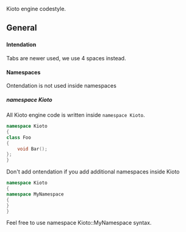 Kioto engine codestyle.

## General

###


#### Intendation
Tabs are newer used, we use 4 spaces instead.

#### Namespaces
Ontendation is not used inside namespaces
##### namespace Kioto
All Kioto engine code is written inside `namespace Kioto`.

```cpp
namespace Kioto
{
class Foo
{
    void Bar();
};
}
```

Don't add ontendation if you add additional namespaces inside Kioto

```cpp
namespace Kioto
{
namespace MyNamespace
{
}
}
```
Feel free to use namespace Kioto::MyNamespace syntax.

